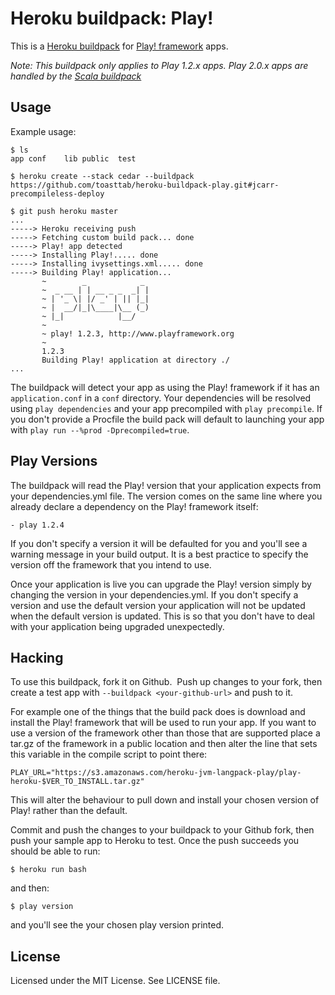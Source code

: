 Heroku buildpack: Play!
=========================

This is a [Heroku buildpack](http://devcenter.heroku.com/articles/buildpack) for [Play! framework](http://www.playframework.org/) apps.

*Note: This buildpack only applies to Play 1.2.x apps. Play 2.0.x apps are handled by the [Scala buildpack](https://github.com/heroku/heroku-buildpack-scala)*

Usage
-----

Example usage:

    $ ls
    app	conf	lib	public	test

    $ heroku create --stack cedar --buildpack https://github.com/toasttab/heroku-buildpack-play.git#jcarr-precompileless-deploy

    $ git push heroku master
    ...
    -----> Heroku receiving push
    -----> Fetching custom build pack... done
    -----> Play! app detected
    -----> Installing Play!..... done
    -----> Installing ivysettings.xml..... done
    -----> Building Play! application...
           ~        _            _ 
           ~  _ __ | | __ _ _  _| |
           ~ | '_ \| |/ _' | || |_|
           ~ |  __/|_|\____|\__ (_)
           ~ |_|            |__/   
           ~
           ~ play! 1.2.3, http://www.playframework.org
           ~
           1.2.3
           Building Play! application at directory ./
    ...

The buildpack will detect your app as using the Play! framework if it has an `application.conf` in a `conf` directory. Your dependencies will be resolved using `play dependencies` and your app precompiled with `play precompile`. If you don't provide a Procfile the build pack will default to launching your app with `play run --%prod -Dprecompiled=true`.

Play Versions
-------------

The buildpack will read the Play! version that your application expects from your dependencies.yml file. The version comes on the same line where you already declare a dependency on the Play! framework itself:

    - play 1.2.4

If you don't specify a version it will be defaulted for you and you'll see a warning message in your build output. It is a best practice to specify the version off the framework that you intend to use.

Once your application is live you can upgrade the Play! version simply by changing the version in your dependencies.yml. If you don't specify a version and use the default version your application will not be updated when the default version is updated. This is so that you don't have to deal with your application being upgraded unexpectedly.

Hacking
-------

To use this buildpack, fork it on Github.  Push up changes to your fork, then create a test app with `--buildpack <your-github-url>` and push to it.

For example one of the things that the build pack does is download and install the Play! framework that will be used to run your app. If you want to use a version of the framework other than those that are supported place a tar.gz of the framework in a public location and then alter the line that sets this variable in the compile script to point there:

    PLAY_URL="https://s3.amazonaws.com/heroku-jvm-langpack-play/play-heroku-$VER_TO_INSTALL.tar.gz"

This will alter the behaviour to pull down and install your chosen version of Play! rather than the default.

Commit and push the changes to your buildpack to your Github fork, then push your sample app to Heroku to test. Once the push succeeds you should be able to run:

    $ heroku run bash

and then:

    $ play version

and you'll see the your chosen play version printed.

License
-------

Licensed under the MIT License. See LICENSE file.
